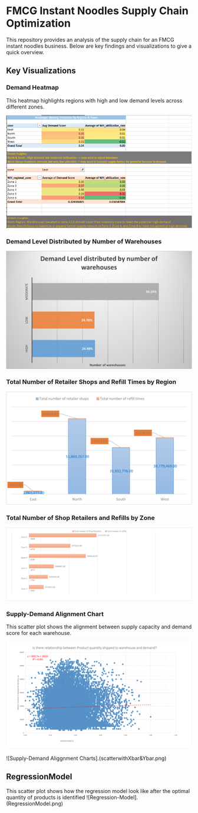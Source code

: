 # FMCG Instant Noodles Supply Chain Optimization

This repository provides an analysis of the supply chain for an FMCG instant noodles business. Below are key findings and visualizations to give a quick overview.

## Key Visualizations

### Demand Heatmap
This heatmap highlights regions with high and low demand levels across different zones.

![Demand Heatmap](HeatMaps.png)

### Demand Level Distributed by Number of Warehouses
![Demand Level Distributed by Number of Warehouses](DemandLevel.png)

### Total Number of Retailer Shops and Refill Times by Region
![Total Number of Retailer Shops and Refill Times by Region](DemandRegion1.png)

### Total Number of Shop Retailers and Refills by Zone
![Total Number of Shop Retailers and Refills by Zone](DemandRegion2.png)


### Supply-Demand Alignment Chart
This scatter plot shows the alignment between supply capacity and demand score for each warehouse.

![Supply-Demand Alignment Chart](scatter.png)

![Supply-Demand Aliggnment Charts].(scatterwithXbar&Ybar.png)
 
 
 ## RegressionModel
 This scatter plot shows how the regression model look like after the optimal quantity of products is identified
 ![Regression-Model].(RegressionModel.png)
